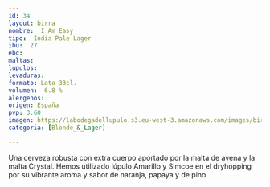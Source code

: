 ```yaml
---
id: 34
layout: birra
nombre:  I Am Easy
tipo:  India Pale Lager
ibu:  27
ebc:
maltas: 
lupulos: 
levaduras: 
formato: Lata 33cl.
volumen:  6.8 %
alergenos: 
origen: España
pvp: 3.60
imagen: https://labodegadellupulo.s3.eu-west-3.amazonaws.com/images/birras/iameasyeasy.jpg
categoria: [Blonde_&_Lager]

---
```

Una cerveza robusta con extra cuerpo aportado por la malta de avena y la malta Crystal. Hemos utilizado lúpulo Amarillo y Simcoe en el dryhopping por su vibrante aroma y sabor de naranja, papaya y de pino

























